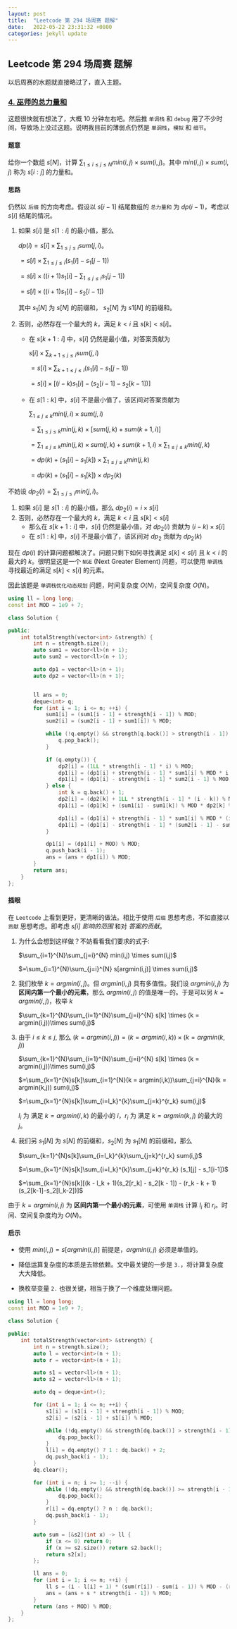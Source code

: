 ```yaml
---
layout: post
title:  "Leetcode 第 294 场周赛 题解"
date:   2022-05-22 23:31:32 +0800
categories: jekyll update
---
```



## Leetcode 第 294 场周赛 题解

以后周赛的水题就直接略过了，直入主题。

### [4. 巫师的总力量和](https://leetcode.cn/problems/sum-of-total-strength-of-wizards/)

这题很快就有想法了，大概 10 分钟左右吧。然后推 `单调栈` 和 `debug` 用了不少时间，导致场上没过这题。说明我目前的薄弱点仍然是 `单调栈`，`模拟` 和 `细节`。

#### **题意**

给你一个数组 $s[N]$，计算 $\sum_{1 \le i \le j \le N} min(i,j) \times sum(i,j)$。其中 $min(i,j) \times sum(i,j)$ 称为 $s[i:j]$ 的力量和。

#### **思路**

仍然以 `后缀` 的方向考虑。假设以 $s[i-1]$ 结尾数组的 `总力量和` 为 $dp(i - 1)$，考虑以 $s[i]$ 结尾的情况。

1. 如果 $s[i]$ 是 $s[1:i]$ 的最小值，那么

    $dp(i) = s[i] \times \sum_{1 \le j \le i} sum(j,i)$。

    $=s[i] \times \sum_{1 \le j \le i} (s_1[i] - s_1[j-1])$

    $=s[i] \times ((i + 1) s_1[i] - \sum_{1 \le j \le i}s_1[j-1])$

    $=s[i] \times ((i + 1) s_1[i] - s_2[i - 1])$

    其中 $s_1[N]$ 为 $s[N]$ 的前缀和， $s_2[N]$ 为 $s1[N]$ 的前缀和。

2. 否则，必然存在一个最大的 $k$，满足 $k \lt i$ 且 $s[k] \lt s[i]$。

    - 在 $s[k+1:i]$ 中，$s[i]$ 仍然是最小值，对答案贡献为

        $s[i] \times \sum_{k+1 \le j \le i} sum(j,i)$

        $=s[i] \times \sum_{k+1 \le j \le i} (s_1[i] - s_1[j-1])$

        $=s[i] \times [(i - k)s_1[i] - (s_2[i - 1] - s_2[k - 1])]$

    - 在 $s[1:k]$ 中，$s[i]$ 不是最小值了，该区间对答案贡献为

        $\sum_{1\le j \le k} min(j,i) \times sum(j,i)$

        $=\sum_{1\le j \le k} min(j,k) \times [sum(j,k) + sum(k+1,i)]$

        $=\sum_{1\le j \le k} min(j,k) \times sum(j,k) + sum(k+1,i) \times \sum_{1\le j \le k} min(j,k)$

        $=dp(k) + (s_1[i] - s_1[k]) \times \sum_{1\le j \le k} min(j,k)$

        $=dp(k) + (s_1[i] - s_1[k]) \times dp_2(k)$

不妨设 $dp_2(i) = \sum_{1\le j \le i} min(j,i)$。

1. 如果 $s[i]$ 是 $s[1:i]$ 的最小值，那么 $dp_2(i)=i \times s[i]$
2. 否则，必然存在一个最大的 $k$，满足 $k \lt i$ 且 $s[k] \lt s[i]$
   - 那么在 $s[k+1:i]$ 中，$s[i]$ 仍然是最小值，对 $dp_2(i)$ 贡献为 $(i - k) \times s[i]$
   - 在 $s[1:k]$ 中，$s[i]$ 不是最小值了，该区间对 $dp_2$ 贡献为 $dp_2(k)$

现在 $dp(i)$ 的计算问题都解决了。问题只剩下如何寻找满足 $s[k] \lt s[i]$ 且 $k \lt i$ 的最大的 $k$。很明显这是一个 `NGE` (Next Greater Element) 问题，可以使用 `单调栈` 寻找最近的满足 $s[k] \lt s[i]$ 的元素。

因此该题是 `单调栈优化动态规划` 问题，时间复杂度 $O(N)$，空间复杂度 $O(N)$。

```c++
using ll = long long;
const int MOD = 1e9 + 7;

class Solution {

public:
    int totalStrength(vector<int> &strength) {
        int n = strength.size();
        auto sum1 = vector<ll>(n + 1);
        auto sum2 = vector<ll>(n + 1);

        auto dp1 = vector<ll>(n + 1);
        auto dp2 = vector<ll>(n + 1);


        ll ans = 0;
        deque<int> q;
        for (int i = 1; i <= n; ++i) {
            sum1[i] = (sum1[i - 1] + strength[i - 1]) % MOD;
            sum2[i] = (sum2[i - 1] + sum1[i]) % MOD;

            while (!q.empty() && strength[q.back()] > strength[i - 1]) {
                q.pop_back();
            }

            if (q.empty()) {
                dp2[i] = (1LL * strength[i - 1] * i) % MOD;
                dp1[i] = (dp1[i] + strength[i - 1] * sum1[i] % MOD * i % MOD) % MOD;
                dp1[i] = (dp1[i] - strength[i - 1] * sum2[i - 1] % MOD) % MOD;
            } else {
                int k = q.back() + 1;
                dp2[i] = (dp2[k] + 1LL * strength[i - 1] * (i - k)) % MOD;
                dp1[i] = (dp1[k] + (sum1[i] - sum1[k]) % MOD * dp2[k] % MOD) % MOD;

                dp1[i] = (dp1[i] + strength[i - 1] * sum1[i] % MOD * (i - k) % MOD) % MOD;
                dp1[i] = (dp1[i] - strength[i - 1] * (sum2[i - 1] - sum2[k - 1]) % MOD) % MOD;
            }

            dp1[i] = (dp1[i] + MOD) % MOD;
            q.push_back(i - 1);
            ans = (ans + dp1[i]) % MOD;
        }
        return ans;
    }
};
```

#### **插眼**

在 `Leetcode` 上看到更好，更清晰的做法。相比于使用 `后缀` 思想考虑，不如直接以 `贡献` 思想考虑。即考虑 *$s[i]$ 影响的范围* 和对 *答案的贡献*。

1. 为什么会想到这样做？不妨看看我们要求的式子:

    $\sum_{i=1}^{N}\sum_{j=i}^{N} min(i,j) \times sum(i,j)$

    $=\sum_{i=1}^{N}\sum_{j=i}^{N} s[argmin(i,j)] \times sum(i,j)$

2. 我们枚举 $k=argmin(i,j)$。但 $argmin(i,j)$ 具有多值性。我们设 $argmin(i,j)$ 为 **区间内第一个最小的元素**，那么 $argmin(i,j)$ 的值是唯一的。于是可以另 $k=argmin(i,j)$，枚举 $k$

    $\sum_{k=1}^{N}\sum_{i=1}^{N}\sum_{j=i}^{N} s[k] \times (k = argmin(i,j))\times sum(i,j)$

3. 由于 $i \le k \le j$, 那么 $(k = argmin(i,j)) = (k = argmin(i,k))\times(k = argmin(k,j))$

    $\sum_{k=1}^{N}\sum_{i=1}^{N}\sum_{j=i}^{N} s[k] \times (k = argmin(i,j))\times sum(i,j)$

    $=\sum_{k=1}^{N}s[k]\sum_{i=1}^{N}(k = argmin(i,k))\sum_{j=i}^{N}(k = argmin(k,j)) sum(i,j)$

    $=\sum_{k=1}^{N}s[k]\sum_{i=l_k}^{k}\sum_{j=k}^{r_k} sum(i,j)$

    $l_i$ 为 满足 $k = argmin(i,k)$ 的最小的 $i$，$r_i$ 为 满足 $k = argmin(k,j)$ 的最大的 $j$。

4. 我们另 $s_1[N]$ 为 $s[N]$ 的前缀和，$s_2[N]$ 为 $s_1[N]$ 的前缀和，那么

    $\sum_{k=1}^{N}s[k]\sum_{i=l_k}^{k}\sum_{j=k}^{r_k} sum(i,j)$

    $=\sum_{k=1}^{N}s[k]\sum_{i=l_k}^{k}\sum_{j=k}^{r_k} (s_1[j] - s_1[i-1])$

    $=\sum_{k=1}^{N}s[k][(k - l_k + 1)(s_2[r_k] - s_2[k - 1]) - (r_k - k + 1)(s_2[k-1]-s_2[l_k-2])]$

由于 $k=argmin(i,j)$ 为 **区间内第一个最小的元素**，可使用 `单调栈` 计算 $l_i$ 和 $r_i$。时间、空间复杂度均为 $O(N)$。

#### **启示**

- 使用 $min(i,j)=s[argmin(i,j)]$ 前提是，$argmin(i,j)$ 必须是单值的。
- 降低运算复杂度的本质是去除依赖。文中最关键的一步是 `3.`，将计算复杂度大大降低。

- 换枚举变量 `2.` 也很关键，相当于换了一个维度处理问题。

```c++
using ll = long long;
const int MOD = 1e9 + 7;

class Solution {

public:
    int totalStrength(vector<int> &strength) {
        int n = strength.size();
        auto l = vector<int>(n + 1);
        auto r = vector<int>(n + 1);

        auto s1 = vector<ll>(n + 1);
        auto s2 = vector<ll>(n + 1);

        auto dq = deque<int>();

        for (int i = 1; i <= n; ++i) {
            s1[i] = (s1[i - 1] + strength[i - 1]) % MOD;
            s2[i] = (s2[i - 1] + s1[i]) % MOD;

            while (!dq.empty() && strength[dq.back()] > strength[i - 1]) {
                dq.pop_back();
            }
            l[i] = dq.empty() ? 1 : dq.back() + 2;
            dq.push_back(i - 1);
        }
        dq.clear();

        for (int i = n; i >= 1; --i) {
            while (!dq.empty() && strength[dq.back()] >= strength[i - 1]) {
                dq.pop_back();
            }
            r[i] = dq.empty() ? n : dq.back();
            dq.push_back(i - 1);
        }

        auto sum = [&s2](int x) -> ll {
            if (x <= 0) return 0;
            if (x >= s2.size()) return s2.back();
            return s2[x];
        };

        ll ans = 0;
        for (int i = 1; i <= n; ++i) {
            ll s = (i - l[i] + 1) * (sum(r[i]) - sum(i - 1)) % MOD - (r[i] - i + 1) * (sum(i - 1) - sum(l[i] - 2)) % MOD;
            ans = (ans + s * strength[i - 1]) % MOD;
        }
        return (ans + MOD) % MOD;
    }
};
```
